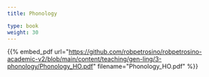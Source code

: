 ```yaml
---
title: Phonology 

type: book
weight: 30
---
```



{{% embed_pdf url="https://github.com/robpetrosino/robpetrosino-academic-v2/blob/main/content/teaching/gen-ling/3-phonology/Phonology_HO.pdf" filename="Phonology_HO.pdf" %}}